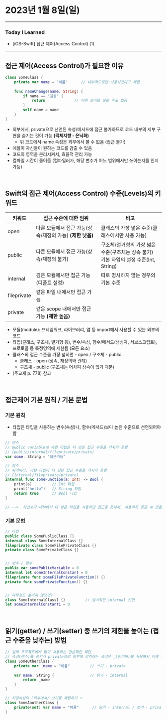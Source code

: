 # 2023년 1월 8일(일)

---

### Today I Learned 

- [iOS-Swift] 접근 제어(Access Control) (1) 

---

## 접근 제어(Access Control)가 필요한 이유 

```swift
class SomeClass {
    private var name = "이름"      // 내부적으로만 사용하겠다고 제한
    
    func nameChange(name: String) {
        if name == "길동" {
            return             // 어떤 로직을 넣을 수도 있음
        }
        self.name = name
    }
}
```

- 외부에서, private으로 선언된 속성/메서드에 접근 불가하므로 코드 내부의 세부 구현을 숨기는 것이 가능 **(객체지향 - 은닉화)**
  - 위 코드에서 name 속성은 외부에서 볼 수 없음 (접근 불가)
- 애플이 자신들이 원하는 코드를 감출 수 있음
- 코드의 영역을 분리시켜서, 효율적 관리 가능 
- 컴파일 시간이 줄어듬 (컴파일러가, 해당 변수가 어느 범위에서만 쓰이는지를 인지 가능)

<br/>

## Swift의 접근 제어(Access Control) 수준(Levels)의 키워드

| 키워드      | 접근 수준에 대한 범위                                     | 비고                                                         |
| ----------- | --------------------------------------------------------- | ------------------------------------------------------------ |
| open        | 다른 모듈에서 접근 가능(상속/재정의 가능) **(제한 낮음)** | 클래스의 가장 넓은 수준(클래스에서만 사용 가능)              |
| public      | 다른 모듈에서 접근 가능(상속/재정의 불가)                 | 구조체/열거형의 가장 넓은 수준(구조체는 상속 불가)<br />기본 타입의 설정 수준(Int, String) |
| internal    | 깊은 모듈에서만 접근 가능(디폴트 설정)                    | 따로 명시하지 않는 경우의 기본 수준                          |
| fileprivate | 같은 파일 내에서만 접근 가능                              |                                                              |
| private     | 같은 scope 내에서만 접근 가능 **(제한 높음)**             |                                                              |

- 모듈(module): 프레임워크, 라이브러리, 앱 등 import해서 사용할 수 있는 외부의 코드 
- 타입(클래스, 구조체, 열거형 등), 변수/속성, 함수/메서드(생성자, 서브스크립트), 프로토콜 등 특정영역에 제한됨 (모든 요소)
- 클래스의 접근 수준을 가장 넓히면 - open / 구조체 - public 
  - 클래스 - open (상속, 재정의와 관계)
  - 구조체 - public (구조체는 어차피 상속이 없기 때문)
- (주교재 p. 778) 참고 

<br/>

## 접근제어 기본 원칙 / 기본 문법 

### 기본 원칙 

- 타입은 타입을 사용하는 변수(속성)나, 함수(메서드)보다 높은 수준으로 선언되어야 함 

```swift
// 변수
// public variable에 속한 타입은 더 낮은 접근 수준을 가지지 못함
// (public/internal/fileprivate/private)
var some: String = "접근가능"

// 함수
// 파라미터, 리턴 타입이 더 낮은 접근 수준을 가지지 못함
// (internal/fileprivate/private)
internal func someFunction(a: Int) -> Bool {
    print(a)         // Int 타입
    print("hello")   // String 타입
    return true      // Bool 타입
}

// -->  자신보다 내부에서 더 낮은 타입을 사용하면 접근을 못해서, 사용하지 못할 수 있음
```

### 기본 문법 

```swift
// 타입
public class SomePublicClass {}
internal class SomeInternalClass {}
fileprivate class SomeFilePrivateClass {}
private class SomePrivateClass {}


// 변수 / 함수
public var somePublicVariable = 0
internal let someInternalConstant = 0
fileprivate func someFilePrivateFunction() {}
private func somePrivateFunction() {}


// 아무것도 붙이지 않으면?
class SomeInternalClass1 {}         // 암시적인 internal 선언
let someInternalConstant1 = 0
```

<br/>

## 읽기(getter) / 쓰기(setter) 중 쓰기의 제한을 높이는 (접근 수준을 낮추는) 방법 

```swift
// 실제 프로젝트에서 많이 사용하는 관습적인 패턴
// 속성(변수)를 선언시 private으로 외부에 감추려는 속성은 _(언더바)를 사용해서 이름 지음
class SomeOtherClass {
    private var _name = "이름"         // 쓰기 - private
    
    var name: String {                // 읽기 - internal
        return _name
    }
}
```

```swift
// 저장속성의 (외부에서) 쓰기를 제한하기 ⭐️
class SomeAnotherClass {
    private(set) var name = "이름"      // 읽기 - internal / 쓰기 - private
}
```
